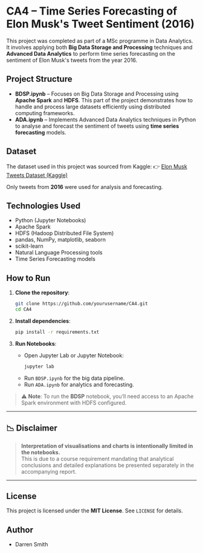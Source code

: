 # CA4 – Time Series Forecasting of Elon Musk's Tweet Sentiment (2016)

This project was completed as part of a MSc programme in Data Analytics. It involves applying both **Big Data Storage and Processing** techniques and **Advanced Data Analytics** to perform time series forecasting on the sentiment of Elon Musk's tweets from the year 2016.

## Project Structure

- **BDSP.ipynb** – Focuses on Big Data Storage and Processing using **Apache Spark** and **HDFS**. This part of the project demonstrates how to handle and process large datasets efficiently using distributed computing frameworks.
- **ADA.ipynb** – Implements Advanced Data Analytics techniques in Python to analyse and forecast the sentiment of tweets using **time series forecasting** models.

## Dataset

The dataset used in this project was sourced from Kaggle:
👉 [Elon Musk Tweets Dataset (Kaggle)](https://www.kaggle.com/datasets/kingburrito666/elon-musk-tweets)

Only tweets from **2016** were used for analysis and forecasting.

## Technologies Used

- Python (Jupyter Notebooks)
- Apache Spark
- HDFS (Hadoop Distributed File System)
- pandas, NumPy, matplotlib, seaborn
- scikit-learn
- Natural Language Processing tools
- Time Series Forecasting models

## How to Run

1. **Clone the repository**:
    ```bash
    git clone https://github.com/yourusername/CA4.git
    cd CA4
    ```

2. **Install dependencies**:
    ```bash
    pip install -r requirements.txt
    ```

3. **Run Notebooks**:
    - Open Jupyter Lab or Jupyter Notebook:
      ```bash
      jupyter lab
      ```
    - Run `BDSP.ipynb` for the big data pipeline.
    - Run `ADA.ipynb` for analytics and forecasting.

> ⚠️ **Note**: To run the **BDSP** notebook, you’ll need access to an Apache Spark environment with HDFS configured.

---

## 📉 Disclaimer

> **Interpretation of visualisations and charts is intentionally limited in the notebooks.**  
> This is due to a course requirement mandating that analytical conclusions and detailed explanations be presented separately in the accompanying report.

---

## License

This project is licensed under the **MIT License**. See `LICENSE` for details.

## Author

- Darren Smith
